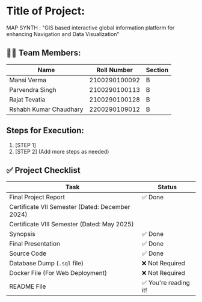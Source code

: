 # Title of Project: 
MAP SYNTH : "GIS based interactive global information platform for enhancing Navigation and Data Visualization" 

## 👨‍💻 Team Members:
| Name                   | Roll Number        |Section  |
|------------------------|--------------------|---------|
| Mansi Verma            | 2100290100092      |B        |
| Parvendra Singh        | 2100290100113      |B        |
| Rajat Tevatia          | 2100290100128      |B        |
| Rshabh Kumar Chaudhary | 2200290109012      |B        |

## Steps for Execution:
1. [STEP 1]
2. [STEP 2]
   (Add more steps as needed)


## ✅ Project Checklist

| Task                                             | Status       |
|--------------------------------------------------|--------------|
| Final Project Report                             | ✅ Done       |
| Certificate VII Semester (Dated: December 2024)  |        |
| Certificate VIII Semester (Dated: May 2025)      |        |
| Synopsis                                         | ✅ Done       |
| Final Presentation                               | ✅ Done       |
| Source Code                                      | ✅ Done       |
| Database Dump (`.sql` file)                      | ❌ Not Required |
| Docker File (For Web Deployment)                 | ❌ Not Required |
| README File                                      | ✅ You're reading it! |

